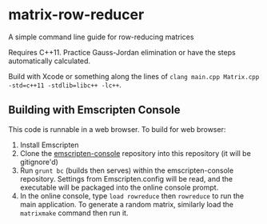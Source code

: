 # matrix-row-reducer
A simple command line guide for row-reducing matrices

Requires C++11. Practice Gauss-Jordan elimination or have the steps automatically calculated.

Build with Xcode or something along the lines of `clang main.cpp Matrix.cpp -std=c++11 -stdlib=libc++ -lc++`.

## Building with Emscripten Console

This code is runnable in a web browser. To build for web browser:
1) Install Emscripten
2) Clone the [emscripten-console](github.com/montaguegabe/emscripten-console) repository into this repository (it will be gitignore'd)
3) Run `grunt bc` (builds then serves) within the emscripten-console repository. Settings from Emscripten.config will be read, and the executable will be packaged into the online console prompt.
4) In the online console, type `load rowreduce` then `rowreduce` to run the main application. To generate a random matrix, similarly load the `matrixmake` command then run it.
